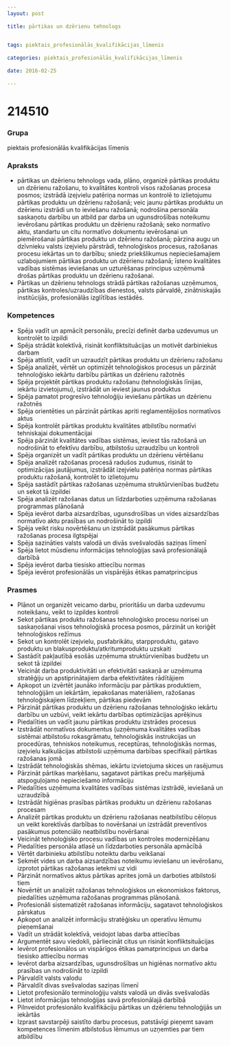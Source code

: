 ```yaml
---
layout: post
    
title: pārtikas un dzērienu tehnologs

    
tags: piektais_profesionālās_kvalifikācijas_līmenis
    
categories: piektais_profesionālās_kvalifikācijas_līmenis
    
date: 2016-02-25
    
---
```

# 214510

### Grupa
piektais profesionālās kvalifikācijas līmenis


### Apraksts

* pārtikas un dzērienu tehnologs vada, plāno, organizē pārtikas produktu un dzērienu ražošanu, to kvalitātes kontroli visos ražošanas procesa posmos; izstrādā izejvielu patēriņa normas un kontrolē to izlietojumu pārtikas produktu un dzērienu ražošanā; veic jaunu pārtikas produktu un dzērienu izstrādi un to ieviešanu ražošanā; nodrošina personāla saskaņotu darbību un atbild par darba un ugunsdrošības noteikumu ievērošanu pārtikas produktu un dzērienu ražošanā; seko normatīvo aktu, standartu un citu normatīvo dokumentu ievērošanai un piemērošanai pārtikas produktu un dzērienu ražošanā; pārzina augu un dzīvnieku valsts izejvielu pārstrādi, tehnoloģiskos procesus, ražošanas procesu iekārtas un to darbību; sniedz priekšlikumus nepieciešamajiem uzlabojumiem pārtikas produktu un dzērienu ražošanā; īsteno kvalitātes vadības sistēmas ieviešanas un uzturēšanas principus uzņēmumā drošas pārtikas produktu un dzērienu ražošanai. 
* Pārtikas un dzērienu tehnologs strādā pārtikas ražošanas uzņēmumos, pārtikas kontroles/uzraudzības dienestos, valsts pārvaldē, zinātniskajās institūcijās, profesionālās izglītības iestādēs. 

### Kompetences

* Spēja vadīt un apmācīt personālu, precīzi definēt darba uzdevumus un kontrolēt to izpildi
* Spēja strādāt kolektīvā, risināt konfliktsituācijas un motivēt darbiniekus darbam
* Spēja attīstīt, vadīt un uzraudzīt pārtikas produktu un dzērienu ražošanu
* Spēja analizēt, vērtēt un optimizēt tehnoloģiskos procesus un pārzināt tehnoloģisko iekārtu darbību pārtikas un dzērienu ražotnēs
* Spēja projektēt pārtikas produktu ražošanu (tehnoloģiskās līnijas, iekārtu izvietojumu), izstrādāt un ieviest jaunus produktus
* Spēja pamatot progresīvo tehnoloģiju ieviešanu pārtikas un dzērienu ražotnēs
* Spēja orientēties un pārzināt pārtikas apriti reglamentējošos normatīvos aktus
* Spēja kontrolēt pārtikas produktu kvalitātes atbilstību normatīvi tehniskajai dokumentācijai
* Spēja pārzināt kvalitātes vadības sistēmas, ieviest tās ražošanā un nodrošināt to efektīvu darbību, atbilstošu uzraudzību un kontroli
* Spēja organizēt un vadīt pārtikas produktu un dzērienu vērtēšanu
* Spēja analizēt ražošanas procesā radušos zudumus, risināt to optimizācijas jautājumus, izstrādāt izejvielu patēriņa normas pārtikas produktu ražošanā, kontrolēt to izlietojumu
* Spēja sastādīt pārtikas ražošanas uzņēmuma struktūrvienības budžetu un sekot tā izpildei
* Spēja analizēt ražošanas datus un līdzdarboties uzņēmuma ražošanas programmas plānošanā
* Spēja ievērot darba aizsardzības, ugunsdrošības un vides aizsardzības normatīvo aktu prasības un nodrošināt to izpildi
* Spēja veikt risku novērtēšanu un izstrādāt pasākumus pārtikas ražošanas procesa ilgtspējai
* Spēja sazināties valsts valodā un divās svešvalodās saziņas līmenī
* Spēja lietot mūsdienu informācijas tehnoloģijas savā profesionālajā darbībā
* Spēja ievērot darba tiesisko attiecību normas
* Spēja ievērot profesionālās un vispārējās ētikas pamatprincipus

### Prasmes 
* Plānot un organizēt veicamo darbu, prioritāšu un darba uzdevumu noteikšanu, veikt to izpildes kontroli
* Sekot pārtikas produktu ražošanas tehnoloģisko procesu norisei un saskaņošanai visos tehnoloģiskā procesa posmos, pārzināt un koriģēt tehnoloģiskos režīmus
* Sekot un kontrolēt izejvielu, pusfabrikātu, starpproduktu, gatavo produktu un blakusproduktu/atkritumproduktu uzskaiti
* Sastādīt pakļautībā esošās uzņēmuma struktūrvienības budžetu un sekot tā izpildei
* Veicināt darba produktivitāti un efektivitāti saskaņā ar uzņēmuma stratēģiju un apstiprinātajiem darba efektivitātes rādītājiem
* Apkopot un izvērtēt jaunāko informāciju par pārtikas produktiem, tehnoloģijām un iekārtām, iepakošanas materiāliem, ražošanas tehnoloģiskajiem līdzekļiem, pārtikas piedevām
* Pārzināt pārtikas produktu un dzērienu ražošanas tehnoloģisko iekārtu darbību un uzbūvi, veikt iekārtu darbības optimizācijas aprēķinus
* Piedalīties un vadīt jaunu pārtikas produktu izstrādes procesus
* Izstrādāt normatīvos dokumentus (uzņēmuma kvalitātes vadības sistēmai atbilstošu rokasgrāmatu, tehnoloģiskās instrukcijas un procedūras, tehniskos noteikumus, receptūras, tehnoloģiskās normas, izejvielu kalkulācijas atbilstoši uzņēmuma darbības specifikai) pārtikas ražošanas jomā
* Izstrādāt tehnoloģiskās shēmas, iekārtu izvietojuma skices un rasējumus
* Pārzināt pārtikas marķēšanu, sagatavot pārtikas preču marķējumā atspoguļojamo nepieciešamo informāciju
* Piedalīties uzņēmuma kvalitātes vadības sistēmas izstrādē, ieviešanā un uzraudzībā
* Izstrādāt higiēnas prasības pārtikas produktu un dzērienu ražošanas procesam
* Analizēt pārtikas produktu un dzērienu ražošanas neatbilstību cēloņus un veikt korektīvās darbības to novēršanai un izstrādāt preventīvos pasākumus potenciālo neatbilstību novēršanai
* Veicināt tehnoloģisko procesu vadības un kontroles modernizēšanu
* Piedalīties personāla atlasē un līdzdarboties personāla apmācībā
* Vērtēt darbinieku atbilstību noteiktu darbu veikšanai
* Sekmēt vides un darba aizsardzības noteikumu ieviešanu un ievērošanu, izprotot pārtikas ražošanas ietekmi uz vidi
* Pārzināt normatīvos aktus pārtikas aprites jomā un darboties atbilstoši tiem
* Novērtēt un analizēt ražošanas tehnoloģiskos un ekonomiskos faktorus, piedalīties uzņēmuma ražošanas programmas plānošanā.
* Profesionāli sistematizēt ražošanas informāciju, sagatavot tehnoloģiskos pārskatus
* Apkopot un analizēt informāciju stratēģisku un operatīvu lēmumu pieņemšanai
* Vadīt un strādāt kolektīvā, veidojot labas darba attiecības
* Argumentēt savu viedokli, pārliecināt citus un risināt konfliktsituācijas
* Ievērot profesionālos un vispārīgos ētikas pamatprincipus un darba tiesisko attiecību normas
* Ievērot darba aizsardzības, ugunsdrošības un higiēnas normatīvo aktu prasības un nodrošināt to izpildi
* Pārvaldīt valsts valodu
* Pārvaldīt divas svešvalodas saziņas līmenī
* Lietot profesionālo terminoloģiju valsts valodā un divās svešvalodās
* Lietot informācijas tehnoloģijas savā profesionālajā darbībā
* Pilnveidot profesionālo kvalifikāciju pārtikas un dzērienu tehnoloģijās un iekārtās
* Izprast savstarpēji saistīto darbu procesus, patstāvīgi pieņemt savam kompetences līmenim atbilstošus lēmumus un uzņemties par tiem atbildību